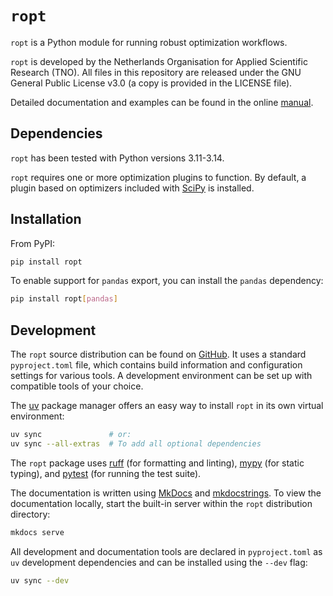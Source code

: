# `ropt`
`ropt` is a Python module for running robust optimization workflows.

`ropt` is developed by the Netherlands Organisation for Applied Scientific
Research (TNO). All files in this repository are released under the GNU General
Public License v3.0 (a copy is provided in the LICENSE file).

Detailed documentation and examples can be found in the online
[manual](https://tno-ropt.github.io/ropt/).


## Dependencies
`ropt` has been tested with Python versions 3.11-3.14.

`ropt` requires one or more optimization plugins to function. By default, a
plugin based on optimizers included with [SciPy](https://scipy.org/) is
installed.


## Installation
From PyPI:
```bash
pip install ropt
```

To enable support for `pandas` export, you can install the `pandas` dependency:
```bash
pip install ropt[pandas]
```


## Development
The `ropt` source distribution can be found on
[GitHub](https://github.com/tno-ropt/ropt). It uses a standard `pyproject.toml`
file, which contains build information and configuration settings for various
tools. A development environment can be set up with compatible tools of your
choice.

The [uv](https://docs.astral.sh/uv/) package manager offers an easy way to
install `ropt` in its own virtual environment:

```bash
uv sync               # or:
uv sync --all-extras  # To add all optional dependencies
```

The `ropt` package uses [ruff](https://docs.astral.sh/ruff/) (for formatting and
linting), [mypy](https://www.mypy-lang.org/) (for static typing), and
[pytest](https://docs.pytest.org/en/stable/) (for running the test suite).

The documentation is written using [MkDocs](https://www.mkdocs.org/) and
[mkdocstrings](https://mkdocstrings.github.io/). To view the documentation
locally, start the built-in server within the `ropt` distribution directory:

```bash
mkdocs serve
```

All development and documentation tools are declared in `pyproject.toml` as `uv`
development dependencies and can be installed using the `--dev` flag:

```bash
uv sync --dev
```
